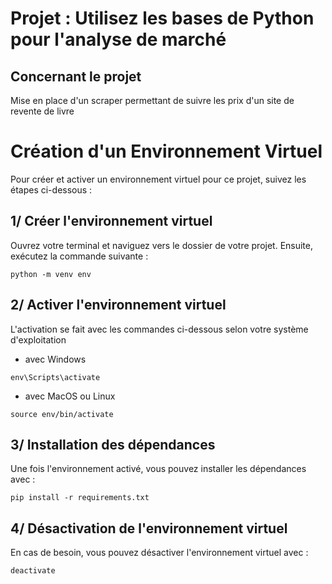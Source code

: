# Projet : Utilisez les bases de Python pour l'analyse de marché

## Concernant le projet 
Mise en place d'un scraper permettant de suivre les prix d'un site de revente de livre


# Création d'un Environnement Virtuel

Pour créer et activer un environnement virtuel pour ce projet, suivez les étapes ci-dessous :

## 1/ Créer l'environnement virtuel

Ouvrez votre terminal et naviguez vers le dossier de votre projet. Ensuite, exécutez la commande suivante :

```python -m venv env```

## 2/ Activer l'environnement virtuel 

L'activation se fait avec les commandes ci-dessous selon votre système d'exploitation

* avec Windows 

```env\Scripts\activate```

* avec MacOS ou Linux 

```source env/bin/activate```

## 3/ Installation des dépendances 

Une fois l'environnement activé, vous pouvez installer les dépendances avec :  

```pip install -r requirements.txt```

## 4/ Désactivation de l'environnement virtuel 

En cas de besoin, vous pouvez désactiver l'environnement virtuel avec : 

```deactivate```





